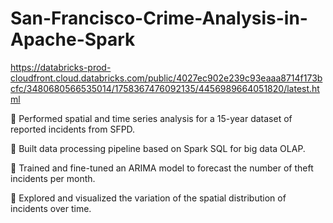 # San-Francisco-Crime-Analysis-in-Apache-Spark
https://databricks-prod-cloudfront.cloud.databricks.com/public/4027ec902e239c93eaaa8714f173bcfc/3480680566535014/1758367476092135/4456989664051820/latest.html

	Performed spatial and time series analysis for a 15-year dataset of reported incidents from SFPD.

	Built data processing pipeline based on Spark SQL for big data OLAP.

	Trained and fine-tuned an ARIMA model to forecast the number of theft incidents per month.

	Explored and visualized the variation of the spatial distribution of incidents over time.
